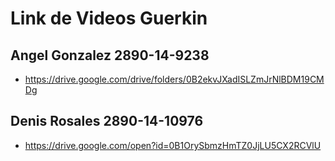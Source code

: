 # Link de Videos Guerkin


## Angel Gonzalez 2890-14-9238
* https://drive.google.com/drive/folders/0B2ekvJXadISLZmJrNlBDM19CMDg

## Denis Rosales 2890-14-10976
* https://drive.google.com/open?id=0B1OrySbmzHmTZ0JjLU5CX2RCVlU